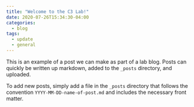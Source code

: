 ```yaml
---
title: "Welcome to the C3 Lab!"
date: 2020-07-26T15:34:30-04:00
categories:
  - blog
tags:
  - update
  - general
---
```


This is an example of a post we can make as part of a lab blog. Posts can quickly be written up markdown, added to the `_posts` directory, and uploaded.

To add new posts, simply add a file in the `_posts` directory that follows the convention `YYYY-MM-DD-name-of-post.md` and includes the necessary front matter.
